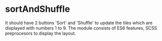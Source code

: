 # sortAndShuffle
It should have 2 buttons 'Sort' and 'Shuffle' to update the tiles which are displayed with numbers 1 to 9.
The module consists of ES6 features, SCSS preprocesors to display the layout.
